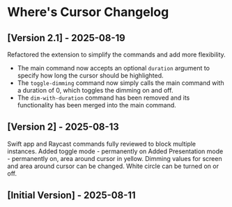 # Where's Cursor Changelog

## [Version 2.1] - 2025-08-19

Refactored the extension to simplify the commands and add more flexibility.

- The main command now accepts an optional `duration` argument to specify how long the cursor should be highlighted.
- The `toggle-dimming` command now simply calls the main command with a duration of 0, which toggles the dimming on and off.
- The `dim-with-duration` command has been removed and its functionality has been merged into the main command.

## [Version 2] - 2025-08-13

Swift app and Raycast commands fully reviewed to block multiple instances.
Added toggle mode - permanently on
Added Presentation mode - permanently on, area around cursor in yellow. Dimming values for screen and area around cursor can be changed. White circle can be turned on or off.

## [Initial Version] - 2025-08-11